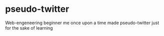 # pseudo-twitter

Web-engeneering beginner me once upon a time made pseudo-twitter just for the sake of learning
